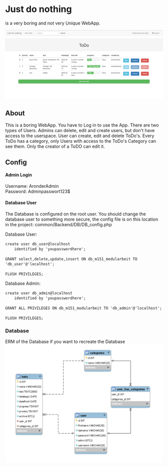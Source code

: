 # Just do nothing
is a very boring and not very Unique WebApp.

![img_2.png](img/github/img.png)


## About
This is a boring WebApp. You have to Log in to use the App. There are two types of Users.
Admins can delete, edit and create users, but don't have access to the userspace.
User can create, edit and delete ToDo's. Every ToDo has a category, only Users with access to the ToDo's Category can see them.
Only the creator of a ToDO can edit it.

## Config

#### Admin Login
Username: AronderAdmin <br>
Password: Adminpasswort123$

#### Database User
The Database is configured on the root user.
You should change the database user to something more secure, the config file is on this location in the project: common/Backend/DB/DB_config.php 

Database User:
```mysql
create user db_user@localhost
	identified by 'youpasswordhere';

GRANT select,delete,update,insert ON db_m151_modularbeit TO 'db_user'@'localhost';

FLUSH PRIVILEGES;
```
Database Admin:
```mysql
create user db_admin@localhost
	identified by 'youpasswordhere';

GRANT ALL PRIVILEGES ON db_m151_modularbeit TO 'db_admin'@'localhost';

FLUSH PRIVILEGES;

```
### Database
ERM of the Database if you want to recreate the Database
![img_1.png](img/github/databaseerm.png)







